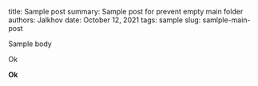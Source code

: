 title: Sample post
summary: Sample post for prevent empty main folder
authors: Jalkhov
date: October 12, 2021
tags: sample
slug: samlple-main-post


Sample body

Ok

**Ok**